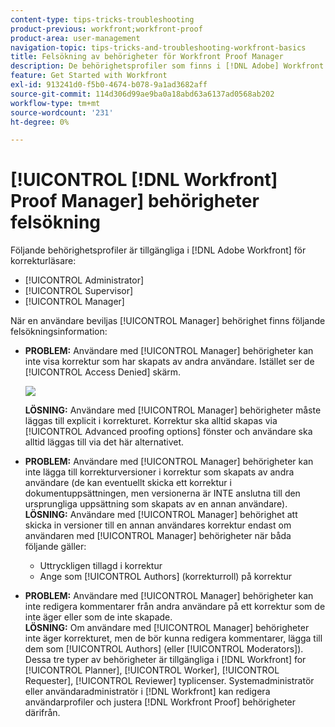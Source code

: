 ```yaml
---
content-type: tips-tricks-troubleshooting
product-previous: workfront;workfront-proof
product-area: user-management
navigation-topic: tips-tricks-and-troubleshooting-workfront-basics
title: Felsökning av behörigheter för Workfront Proof Manager
description: De behörighetsprofiler som finns i [!DNL Adobe] Workfront för korrekturläsare är Administrator, Supervisor och Manager.
feature: Get Started with Workfront
exl-id: 913241d0-f5b0-4674-b078-9a1ad3682aff
source-git-commit: 114d306d99ae9ba0a18abd63a6137ad0568ab202
workflow-type: tm+mt
source-wordcount: '231'
ht-degree: 0%

---
```


# [!UICONTROL [!DNL Workfront] Proof Manager] behörigheter felsökning

Följande behörighetsprofiler är tillgängliga i [!DNL Adobe Workfront] för korrekturläsare:

* [!UICONTROL Administrator]
* [!UICONTROL Supervisor]
* [!UICONTROL Manager]

<!--For detailed information about these options and how to configure them, see .-->

När en användare beviljas [!UICONTROL Manager] behörighet finns följande felsökningsinformation:

* **PROBLEM:** Användare med [!UICONTROL Manager] behörigheter kan inte visa korrektur som har skapats av andra användare. Istället ser de [!UICONTROL Access Denied] skärm.

   ![](assets/access-denied-350x161.png)

   **LÖSNING:** Användare med [!UICONTROL Manager] behörigheter måste läggas till explicit i korrekturet. Korrektur ska alltid skapas via [!UICONTROL Advanced proofing options] fönster och användare ska alltid läggas till via det här alternativet.

* **PROBLEM:** Användare med [!UICONTROL Manager] behörigheter kan inte lägga till korrekturversioner i korrektur som skapats av andra användare (de kan eventuellt skicka ett korrektur i dokumentuppsättningen, men versionerna är INTE anslutna till den ursprungliga uppsättning som skapats av en annan användare).\
   **LÖSNING:** Användare med [!UICONTROL Manager] behörighet att skicka in versioner till en annan användares korrektur endast om användaren med [!UICONTROL Manager] behörigheter när båda följande gäller:

   * Uttryckligen tillagd i korrektur
   * Ange som [!UICONTROL Authors] (korrekturroll) på korrektur

* **PROBLEM:** Användare med [!UICONTROL Manager] behörigheter kan inte redigera kommentarer från andra användare på ett korrektur som de inte äger eller som de inte skapade.\
   **LÖSNING:** Om användare med [!UICONTROL Manager] behörigheter inte äger korrekturet, men de bör kunna redigera kommentarer, lägga till dem som [!UICONTROL Authors] (eller [!UICONTROL Moderators]).\
   Dessa tre typer av behörigheter är tillgängliga i [!DNL Workfront] for [!UICONTROL Planner], [!UICONTROL Worker], [!UICONTROL Requester], [!UICONTROL Reviewer] typlicenser. Systemadministratör eller användaradministratör i [!DNL Workfront] kan redigera användarprofiler och justera [!DNL Workfront Proof] behörigheter därifrån.
